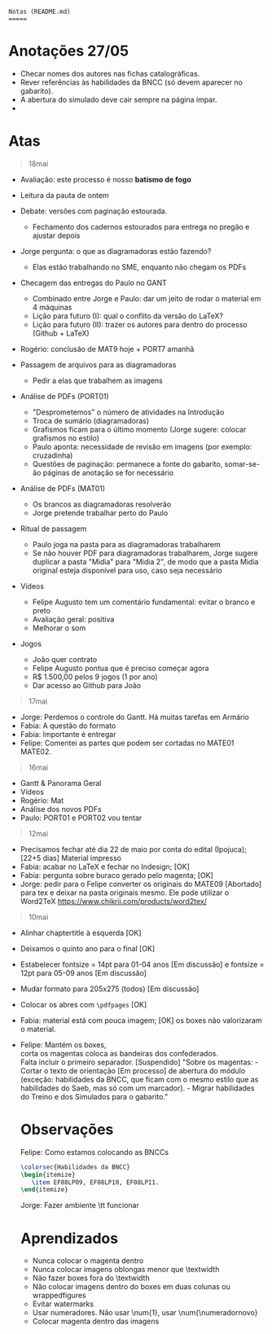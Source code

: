 	Notas (README.md)
	=====

# Anotações 27/05

* Checar nomes dos autores nas fichas catalográficas.
* Rever referências às habilidades da BNCC (só devem aparecer no gabarito).
* A abertura do simulado deve cair sempre na página ímpar.
* 

# Atas


>18mai

* Avaliação: este processo é nosso **batismo de fogo**
 
* Leitura da pauta de ontem

* Debate: versões com paginação estourada. 
	- Fechamento dos cadernos estourados para entrega no pregão e ajustar depois

* Jorge pergunta: o que as diagramadoras estão fazendo?
	- Elas estão trabalhando no SME, enquanto não chegam os PDFs

* Checagem das entregas do Paulo no GANT
 	- Combinado entre Jorge e Paulo: dar um jeito de rodar o material em 4 máquinas
 	- Lição para futuro (I): qual o conflito da versão do LaTeX?
 	- Lição para futuro (II): trazer os autores para dentro do processo (Github + LaTeX)

* Rogério: conclusão de MAT9 hoje + PORT7 amanhã

* Passagem de arquivos para as diagramadoras
 	- Pedir a elas que trabalhem as imagens 

* Análise de PDFs (PORT01) 
	- "Desprometemos" o número de atividades na Introdução 
	- Troca de sumário (diagramadoras)
	- Grafismos ficam para o último momento (Jorge sugere: colocar grafismos no estilo)
	- Paulo aponta: necessidade de revisão em imagens (por exemplo: cruzadinha)
	- Questões de paginação: permanece a fonte do gabarito, somar-se-ão páginas de anotação se for necessário 
 
* Análise de PDFs (MAT01)
 	- Os brancos as diagramadoras resolverão
 	- Jorge pretende trabalhar perto do Paulo 

* Ritual de passagem
 	- Paulo joga na pasta para as diagramadoras trabalharem
 	- Se não houver PDF para diagramadoras trabalharem, Jorge sugere duplicar a pasta "Midia" para "Midia 2", 
 	de modo que a pasta Midia original esteja disponível para uso, caso seja necessário 
 	
* Vídeos
 	- Felipe Augusto tem um comentário fundamental: evitar o branco e preto
 	- Avaliação geral: positiva
 	- Melhorar o som

* Jogos
 	- João quer contrato 
 	- Felipe Augusto pontua que é preciso começar agora
 	- R$ 1.500,00 pelos 9 jogos (1 por ano)
 	- Dar acesso ao Github para João 


>17mai
* Jorge: Perdemos o controle do Gantt. Há muitas tarefas em Armário
* Fabia: A questão do formato
* Fabia: Importante é entregar
* Felipe: Comentei as partes que podem ser cortadas no MATE01 MATE02.

> 16mai
* Gantt & Panorama Geral
* Vídeos
* Rogério: Mat
* Análise dos novos PDFs
* Paulo: PORT01 e PORT02 vou tentar


> 12mai
* Precisamos fechar até dia 22 de maio por conta do edital (Ipojuca); 			[22+5 dias] Material impresso
* Fabia: acabar no LaTeX e fechar no Indesign; 															[OK]
* Fabia: pergunta sobre buraco gerado pelo magenta; 												[OK]
* Jorge: pedir para o Felipe converter os originais do MATE09  							[Abortado]
  para tex e deixar na pasta originais mesmo. 
  Ele pode utilizar o Word2TeX https://www.chikrii.com/products/word2tex/

> 10mai
* Alinhar chaptertitle à esquerda               														[OK]
* Deixamos o quinto ano para o final 				    														[OK]  
* Estabelecer fontsize = 14pt para 01-04 anos   														[Em discussão]
  e fontsize = 12pt para 05-09 anos 			      														[Em discussão] 
* Mudar formato para 205x275 (todos) 					  														[Em discussão]
* Colocar os abres com `\pdfpages`	            														[OK]
* Fabia:   material está com pouca imagem;      														[OK]
           os boxes não valorizaram o material.
* Felipe:  Mantém os boxes,  
		       corta os magentas 
		       coloca as bandeiras dos confederados.   
	         Falta incluir o primeiro separador. 															[Suspendido]
	         "Sobre os magentas: - Cortar o texto de orientação  							[Em processo]
	         de abertura do módulo (exceção: habilidades da BNCC, que 
	         ficam com o mesmo estilo que as habilidades do Saeb, 
	         mas só com um marcador). 
	         - Migrar habilidades do Treino 
	         e dos Simulados para o gabarito."


	Observações
	===========

	Felipe: Como estamos colocando as BNCCs
	```tex
	\colorsec{Habilidades da BNCC} 
	\begin{itemize} 
	   \item EF08LP09, EF08LP10, EF08LP11. 
	\end{itemize}
	```

	Jorge: Fazer ambiente \tt funcionar


	Aprendizados
	============

	* Nunca colocar o magenta dentro
	* Nunca colocar imagens oblongas menor que \textwidth 
	* Não fazer boxes fora do \textwidth
	* Não colocar imagens dentro do boxes em duas colunas ou wrappedfigures
	* Evitar watermarks
	* Usar numeradores. Não usar \num{1}, usar \num{\numeradornovo}
	* Colocar magenta dentro das imagens

